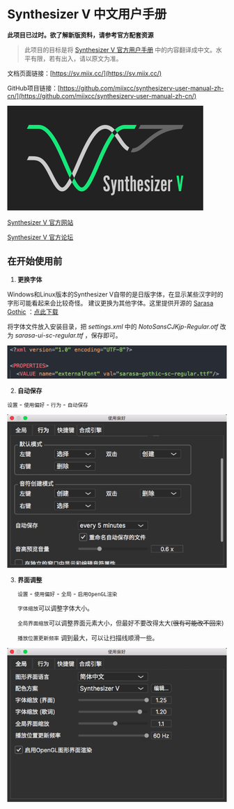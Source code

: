 # Synthesizer V 中文用户手册 

**此项目已过时。欲了解新版资料，请参考官方配套资源**

[Synthesizer V Studio Tutorial Series]: https://www.youtube.com/watch?v=5f50-Ircdvs&amp;list=PLmYtpIFKN5iKaUlB6mRGzFJ0SGRJgRIPz

[Synthesizer V Studio 快速使用教程]: https://www.bilibili.com/video/BV1yL4y1J7E2

[Synthesizer V Studio Scripting Manual]: https://resource.dreamtonics.com/scripting/

> 此项目的目标是将 [Synthesizer V 官方用户手册](https://synthesizerv.com/manual/#) 中的内容翻译成中文。水平有限，若有出入，请以原文为准。

文档页面链接：[https://sv.miix.cc/](https://sv.miix.cc/)

GitHub项目链接：[https://github.com/miixcc/synthesizerv-user-manual-zh-cn/](https://github.com/miixcc/synthesizerv-user-manual-zh-cn/)

![logo](logo.png)

[Synthesizer V 官方网站](https://synthesizerv.com/)

[Synthesizer V 官方论坛](https://forum.synthesizerv.com/)

## 在开始使用前

1. **更换字体**

Windows和Linux版本的Synthesizer V自带的是日版字体，在显示某些汉字时的字形可能看起来会比较奇怪。
建议更换为其他字体。这里提供开源的 [Sarasa Gothic](https://github.com/be5invis/Sarasa-Gothic) ：[点此下载](https://raw.githubusercontent.com/miixcc/synthesizerv-user-manual-zh-cn/master/docs/zh-cn/tips/sarasa-ui-sc-regular.ttf)

将字体文件放入安装目录，把 *settings.xml* 中的 *NotoSansCJKjp-Regular.otf* 改为 *sarasa-ui-sc-regular.ttf* ，保存即可。

![](zh-cn/tips/tips-1.png)

2. **自动保存**

`设置` - `使用偏好` - `行为` - `自动保存`

![](zh-cn/tips/tips-2.png)

3. **界面调整**
   
   `设置` - `使用偏好` - `全局` - `启用OpenGL渲染`

    `字体缩放`可以调整字体大小。
    
    `全局界面缩放`可以调整界面元素大小，但最好不要改得太大(~~很有可能改不回来~~)

    `播放位置更新频率` 调到最大，可以让扫描线顺滑一些。

![](zh-cn/tips/tips-3.png)
